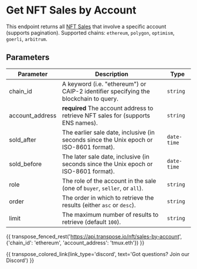 # Get NFT Sales by Account

This endpoint returns all [NFT Sales](../models/nft_sale_model.md) that involve a specific account (supports pagination). Supported chains: `ethereum`, `polygon`, `optimism`, `goerli`, `arbitrum`.

## Parameters
| Parameter     | Description                                                                          | Type     | 
|---------------|--------------------------------------------------------------------------------------|----------|
| chain_id      | A keyword (i.e. "ethereum") or CAIP-2 identifier specifying the blockchain to query. | `string` | 
| account_address | **required** The account address to retrieve NFT sales for (supports ENS names).   | `string` | 
| sold_after | The earlier sale date, inclusive (in seconds since the Unix epoch or ISO-8601 format).   | `date-time` | 
| sold_before | The later sale date, inclusive (in seconds since the Unix epoch or ISO-8601 format).   | `date-time` | 
| role | The role of the account in the sale (one of `buyer`, `seller`, or `all`).   | `string` | 
| order | The order in which to retrieve the results (either `asc` or `desc`).   | `string` | 
| limit | The maximum number of results to retrieve (default `100`). | `string` |

{{ transpose_fenced_rest('https://api.transpose.io/nft/sales-by-account', {'chain_id': 'ethereum', 'account_address': 'tmux.eth'}) }}

{{ transpose_colored_link(link_type='discord', text='Got questions?  Join our Discord') }}
